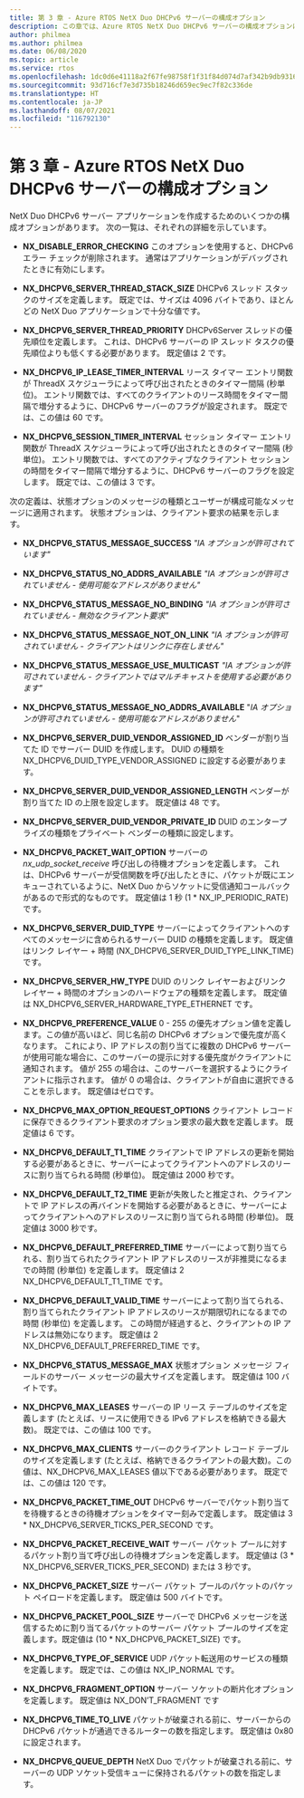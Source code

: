 ```yaml
---
title: 第 3 章 - Azure RTOS NetX Duo DHCPv6 サーバーの構成オプション
description: この章では、Azure RTOS NetX Duo DHCPv6 サーバーの構成オプションについて説明します。
author: philmea
ms.author: philmea
ms.date: 06/08/2020
ms.topic: article
ms.service: rtos
ms.openlocfilehash: 1dc0d6e41118a2f67fe98758f1f31f84d074d7af342b9db93162ffe6354077ea
ms.sourcegitcommit: 93d716cf7e3d735b18246d659ec9ec7f82c336de
ms.translationtype: HT
ms.contentlocale: ja-JP
ms.lasthandoff: 08/07/2021
ms.locfileid: "116792130"
---
```

# <a name="chapter-3---azure-rtos-netx-duo-dhcpv6-server-configuration-options"></a>第 3 章 - Azure RTOS NetX Duo DHCPv6 サーバーの構成オプション

NetX Duo DHCPv6 サーバー アプリケーションを作成するためのいくつかの構成オプションがあります。 次の一覧は、それぞれの詳細を示しています。
  
- **NX_DISABLE_ERROR_CHECKING** このオプションを使用すると、DHCPv6 エラー チェックが削除されます。 通常はアプリケーションがデバッグされたときに有効にします。  
  
- **NX_DHCPV6_SERVER_THREAD_STACK_SIZE** DHCPv6 スレッド スタックのサイズを定義します。 既定では、サイズは 4096 バイトであり、ほとんどの NetX Duo アプリケーションで十分な値です。

- **NX_DHCPV6_SERVER_THREAD_PRIORITY** DHCPv6Server スレッドの優先順位を定義します。 これは、DHCPv6 サーバーの IP スレッド タスクの優先順位よりも低くする必要があります。 既定値は 2 です。

- **NX_DHCPV6_IP_LEASE_TIMER_INTERVAL** リース タイマー エントリ関数が ThreadX スケジューラによって呼び出されたときのタイマー間隔 (秒単位)。 エントリ関数では、すべてのクライアントのリース時間をタイマー間隔で増分するように、DHCPv6 サーバーのフラグが設定されます。 既定では、この値は 60 です。

- **NX_DHCPV6_SESSION_TIMER_INTERVAL** セッション タイマー エントリ関数が ThreadX スケジューラによって呼び出されたときのタイマー間隔 (秒単位)。 エントリ関数では、すべてのアクティブなクライアント セッションの時間をタイマー間隔で増分するように、DHCPv6 サーバーのフラグを設定します。 既定では、この値は 3 です。

次の定義は、状態オプションのメッセージの種類とユーザーが構成可能なメッセージに適用されます。 状態オプションは、クライアント要求の結果を示します。

- **NX_DHCPV6_STATUS_MESSAGE_SUCCESS** *"IA オプションが許可されています"*

- **NX_DHCPV6_STATUS_NO_ADDRS_AVAILABLE** *"IA オプションが許可されていません - 使用可能なアドレスがありません"*

- **NX_DHCPV6_STATUS_MESSAGE_NO_BINDING** *"IA オプションが許可されていません - 無効なクライアント要求"*

- **NX_DHCPV6_STATUS_MESSAGE_NOT_ON_LINK** *"IA オプションが許可されていません - クライアントはリンクに存在しません"*

- **NX_DHCPV6_STATUS_MESSAGE_USE_MULTICAST** *"IA オプションが許可されていません - クライアントではマルチキャストを使用する必要があります"*

- **NX_DHCPV6_STATUS_MESSAGE_NO_ADDRS_AVAILABLE** "*IA オプションが許可されていません - 使用可能なアドレスがありません*"

- **NX_DHCPV6_SERVER_DUID_VENDOR_ASSIGNED_ID** ベンダーが割り当てた ID でサーバー DUID を作成します。 DUID の種類を NX_DHCPV6_DUID_TYPE_VENDOR_ASSIGNED に設定する必要があります。

- **NX_DHCPV6_SERVER_DUID_VENDOR_ASSIGNED_LENGTH** ベンダーが割り当てた ID の上限を設定します。 既定値は 48 です。

- **NX_DHCPV6_SERVER_DUID_VENDOR_PRIVATE_ID** DUID のエンタープライズの種類をプライベート ベンダーの種類に設定します。

- **NX_DHCPV6_PACKET_WAIT_OPTION** サーバーの *nx_udp_socket_receive* 呼び出しの待機オプションを定義します。 これは、DHCPv6 サーバーが受信関数を呼び出したときに、パケットが既にエンキューされているように、NetX Duo からソケットに受信通知コールバックがあるので形式的なものです。 既定値は 1 秒 (1 * NX_IP_PERIODIC_RATE) です。

- **NX_DHCPV6_SERVER_DUID_TYPE** サーバーによってクライアントへのすべてのメッセージに含められるサーバー DUID の種類を定義します。 既定値はリンク レイヤー + 時間 (NX_DHCPV6_SERVER_DUID_TYPE_LINK_TIME) です。

- **NX_DHCPV6_SERVER_HW_TYPE** DUID のリンク レイヤーおよびリンク レイヤー + 時間のオプションのハードウェアの種類を定義します。 既定値は NX_DHCPV6_SERVER_HARDWARE_TYPE_ETHERNET です。

- **NX_DHCPV6_PREFERENCE_VALUE** 0 - 255 の優先オプション値を定義します。この値が高いほど、同じ名前の DHCPv6 オプションで優先度が高くなります。 これにより、IP アドレスの割り当てに複数の DHCPv6 サーバーが使用可能な場合に、このサーバーの提示に対する優先度がクライアントに通知されます。 値が 255 の場合は、このサーバーを選択するようにクライアントに指示されます。 値が 0 の場合は、クライアントが自由に選択できることを示します。 既定値はゼロです。

- **NX_DHCPV6_MAX_OPTION_REQUEST_OPTIONS** クライアント レコードに保存できるクライアント要求のオプション要求の最大数を定義します。 既定値は 6 です。

- **NX_DHCPV6_DEFAULT_T1_TIME** クライアントで IP アドレスの更新を開始する必要があるときに、サーバーによってクライアントへのアドレスのリースに割り当てられる時間 (秒単位)。 既定値は 2000 秒です。

- **NX_DHCPV6_DEFAULT_T2_TIME** 更新が失敗したと推定され、クライアントで IP アドレスの再バインドを開始する必要があるときに、サーバーによってクライアントへのアドレスのリースに割り当てられる時間 (秒単位)。 既定値は 3000 秒です。

- **NX_DHCPV6_DEFAULT_PREFERRED_TIME** サーバーによって割り当てられる、割り当てられたクライアント IP アドレスのリースが非推奨になるまでの時間 (秒単位) を定義します。 既定値は 2 NX_DHCPV6_DEFAULT_T1_TIME です。

- **NX_DHCPV6_DEFAULT_VALID_TIME** サーバーによって割り当てられる、割り当てられたクライアント IP アドレスのリースが期限切れになるまでの時間 (秒単位) を定義します。 この時間が経過すると、クライアントの IP アドレスは無効になります。 既定値は 2 NX_DHCPV6_DEFAULT_PREFERRED_TIME です。

- **NX_DHCPV6_STATUS_MESSAGE_MAX** 状態オプション メッセージ フィールドのサーバー メッセージの最大サイズを定義します。 既定値は 100 バイトです。

- **NX_DHCPV6_MAX_LEASES** サーバーの IP リース テーブルのサイズを定義します (たとえば、リースに使用できる IPv6 アドレスを格納できる最大数)。 既定では、この値は 100 です。

- **NX_DHCPV6_MAX_CLIENTS** サーバーのクライアント レコード テーブルのサイズを定義します (たとえば、格納できるクライアントの最大数)。この値は、NX_DHCPV6_MAX_LEASES 値以下である必要があります。 既定では、この値は 120 です。

- **NX_DHCPV6_PACKET_TIME_OUT** DHCPv6 サーバーでパケット割り当てを待機するときの待機オプションをタイマー刻みで定義します。 既定値は 3 * NX_DHCPV6_SERVER_TICKS_PER_SECOND です。

- **NX_DHCPV6_PACKET_RECEIVE_WAIT** サーバー パケット プールに対するパケット割り当て呼び出しの待機オプションを定義します。 既定値は (3 * NX_DHCPV6_SERVER_TICKS_PER_SECOND) または 3 秒です。

- **NX_DHCPV6_PACKET_SIZE** サーバー パケット プールのパケットのパケット ペイロードを定義します。 既定値は 500 バイトです。

- **NX_DHCPV6_PACKET_POOL_SIZE** サーバーで DHCPv6 メッセージを送信するために割り当てるパケットのサーバー パケット プールのサイズを定義します。既定値は (10 * NX_DHCPV6_PACKET_SIZE) です。

- **NX_DHCPV6_TYPE_OF_SERVICE** UDP パケット転送用のサービスの種類を定義します。 既定では、この値は NX_IP_NORMAL です。

- **NX_DHCPV6_FRAGMENT_OPTION** サーバー ソケットの断片化オプションを定義します。 既定値は NX_DON’T_FRAGMENT です

- **NX_DHCPV6_TIME_TO_LIVE** パケットが破棄される前に、サーバーからの DHCPv6 パケットが通過できるルーターの数を指定します。 既定値は 0x80 に設定されます。

- **NX_DHCPV6_QUEUE_DEPTH** NetX Duo でパケットが破棄される前に、サーバーの UDP ソケット受信キューに保持されるパケットの数を指定します。
